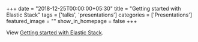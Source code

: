 +++
date = "2018-12-25T00:00:00+05:30"
title = "Getting started with Elastic Stack"
tags  = ['talks', 'presentations']
categories = ['Presentations']
featured_image = ""
show_in_homepage = false
+++

<p data-notist="aravindputrevu/JKGKV4">View <a href="https://conf.aravind.dev/JKGKV4">Getting started with Elastic Stack</a>.</p><script async src="https://on.notist.cloud/embed/002.js"></script>
